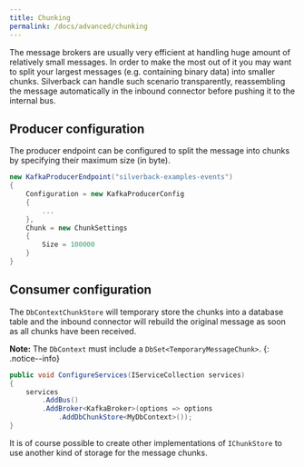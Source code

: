 ```yaml
---
title: Chunking
permalink: /docs/advanced/chunking
---
```


The message brokers are usually very efficient at handling huge amount of relatively small messages. In order to make the most out of it you may want to split your largest messages (e.g. containing binary data) into smaller chunks. Silverback can handle such scenario transparently, reassembling the message automatically in the inbound connector before pushing it to the internal bus.

## Producer configuration

The producer endpoint can be configured to split the message into chunks by specifying their maximum size (in byte).

```c#
new KafkaProducerEndpoint("silverback-examples-events")
{
    Configuration = new KafkaProducerConfig
    {
        ...
    },
    Chunk = new ChunkSettings
    {
        Size = 100000
    }
}
```

## Consumer configuration

The `DbContextChunkStore` will temporary store the chunks into a database table and the inbound connector will rebuild the original message as soon as all chunks have been received.

**Note:** The `DbContext` must include a `DbSet<TemporaryMessageChunk>`.
{: .notice--info}

```c#
public void ConfigureServices(IServiceCollection services)
{
    services
        .AddBus()
        .AddBroker<KafkaBroker>(options => options
            .AddDbChunkStore<MyDbContext>());
}
``` 

It is of course possible to create other implementations of `IChunkStore` to use another kind of storage for the message chunks.

